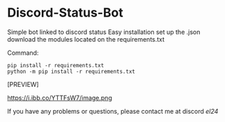 # Discord-Status-Bot
Simple bot linked to discord status
Easy installation set up the .json download the modules located on the requirements.txt

Command:

```
pip install -r requirements.txt
python -m pip install -r requirements.txt
```

[PREVIEW]

https://i.ibb.co/YTTFsW7/image.png

If you have any problems or questions, please contact me at discord
_el24_
